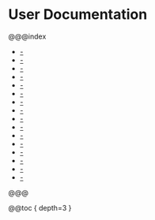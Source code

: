 User Documentation
==================

@@@index

* [-](setup.md)
* [-](quick-start.md)
* [-](basics.md)
* [-](spouts.md)
* [-](drains.md)
* [-](transformations/index.md)
* [-](sync-vs-async.md)
* [-](pipes.md)
* [-](modules.md)
* [-](debugging.md)
* [-](rendering.md)
* [-](configuration.md)
* [-](swave-core-api.md)
* [-](swave-akka-compat/index.md)
* [-](swave-scodec-compat/index.md)
* [-](swave-testkit/index.md)

@@@

@@toc { depth=3 }
